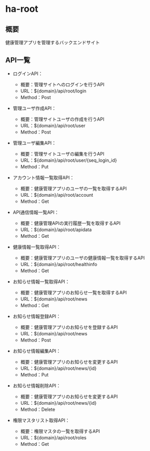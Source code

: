 # ha-root

## 概要
健康管理アプリを管理するバックエンドサイト

## API一覧
- ログインAPI：
    - 概要：管理サイトへのログインを行うAPI
    - URL：${domain}/api/root/login
    - Method：Post

- 管理ユーザ作成API：
    - 概要：管理サイトユーザの作成を行うAPI
    - URL：${domain}/api/root/user
    - Method：Post

- 管理ユーザ編集API：
    - 概要：管理サイトユーザの編集を行うAPI
    - URL：${domain}/api/root/user/{seq_login_id}
    - Method：Put

- アカウント情報一覧取得API：
    - 概要：健康管理アプリのユーザの一覧を取得するAPI
    - URL：${domain}/api/root/account
    - Method：Get

- API通信情報一覧API：
    - 概要：健康管理APIの実行履歴一覧を取得するAPI
    - URL：${domain}/api/root/apidata
    - Method：Get

- 健康情報一覧取得API：
    - 概要：健康管理アプリのユーザの健康情報一覧を取得するAPI
    - URL：${domain}/api/root/healthinfo
    - Method：Get

- お知らせ情報一覧取得API：
    - 概要：健康管理アプリのお知らせ一覧を取得するAPI
    - URL：${domain}/api/root/news
    - Method：Get

- お知らせ情報登録API：
    - 概要：健康管理アプリのお知らせを登録するAPI
    - URL：${domain}/api/root/news
    - Method：Post

- お知らせ情報編集API：
    - 概要：健康管理アプリのお知らせを変更するAPI
    - URL：${domain}/api/root/news/{id}
    - Method：Put

- お知らせ情報削除API：
    - 概要：健康管理アプリのお知らせを変更するAPI
    - URL：${domain}/api/root/news/{id}
    - Method：Delete

- 権限マスタリスト取得API：
    - 概要：権限マスタの一覧を取得するAPI
    - URL：${domain}/api/root/roles
    - Method：Get

